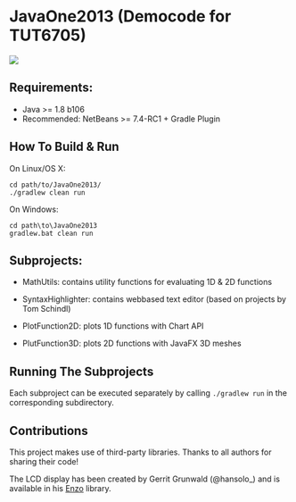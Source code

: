 JavaOne2013 (Democode for TUT6705)
==================================

<img src="http://farm4.staticflickr.com/3728/9966367865_548ef4e313_z.jpg">

## Requirements:

- Java >= 1.8 b106
- Recommended: NetBeans >= 7.4-RC1 + Gradle Plugin

## How To Build & Run

On Linux/OS X:

    cd path/to/JavaOne2013/
    ./gradlew clean run
    
On Windows:

    cd path\to\JavaOne2013
    gradlew.bat clean run
    

## Subprojects:

- MathUtils: contains utility functions for evaluating 1D & 2D functions
- SyntaxHighlighter: contains webbased text editor (based on projects by Tom Schindl)

- PlotFunction2D: plots 1D functions with Chart API
- PlutFunction3D: plots 2D functions with JavaFX 3D meshes

## Running The Subprojects

Each subproject can be executed separately by calling `./gradlew run` in the corresponding subdirectory.

## Contributions

This project makes use of third-party libraries. Thanks to all authors for sharing their code!

The LCD display has been created by Gerrit Grunwald (@hansolo_) and is available in his
[Enzo](https://github.com/HanSolo/Enzo) library.
